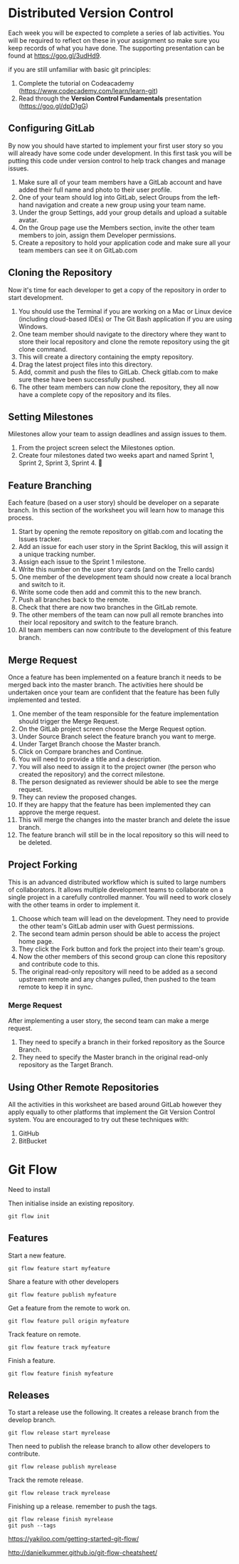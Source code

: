 
# Distributed Version Control

Each week you will be expected to complete a series of lab activities. You will be required to reflect on these in your assignment so make sure you keep records of what you have done. The supporting presentation can be found at https://goo.gl/3udHd9.

if you are still unfamiliar with basic git principles:

1. Complete the tutorial on Codeacademy (https://www.codecademy.com/learn/learn-git)
2. Read through the **Version Control Fundamentals** presentation (https://goo.gl/dpD1gG)

## Configuring GitLab
By now you should have started to implement your first user story so you will already have some code under development. In this first task you will be putting this code under version control to help track changes and manage issues.

1. Make sure all of your team members have a GitLab account and have added their full name and photo to their user profile.
2. One of your team should log into GitLab, select Groups from the left-hand navigation and create a new group using your team name.
  1. Under the group Settings, add your group details and upload a suitable avatar.
3. On the Group page use the Members section, invite the other team members to join, assign them Developer permissions.
4. Create a repository to hold your application code and make sure all your team members can see it on GitLab.com

## Cloning the Repository
Now it's time for each developer to get a copy of the repository in order to start development.

1. You should use the Terminal if you are working on a Mac or Linux device (including cloud-based IDEs) or The Git Bash application if you are using Windows.
2. One team member should navigate to the directory where they want to store their local repository and clone the remote repository using the git clone command.
  1. This will create a directory containing the empty repository.
3. Drag the latest project files into this directory.
4. Add, commit and push the files to GitLab. Check gitlab.com to make sure these have been successfully pushed.
5. The other team members can now clone the repository, they all now have a complete copy of the repository and its files.

## Setting Milestones
Milestones allow your team to assign deadlines and assign issues to them.

1. From the project screen select the Milestones option.
2. Create four milestones dated two weeks apart and named Sprint 1, Sprint 2, Sprint 3, Sprint 4.

## Feature Branching
Each feature (based on a user story) should be developer on a separate branch. In this section of the worksheet you will learn how to manage this process.

1. Start by opening the remote repository on gitlab.com and locating the Issues tracker.
  1. Add an issue for each user story in the Sprint Backlog, this will assign it a unique tracking number.
  2. Assign each issue to the Sprint 1 milestone.
  3. Write this number on the user story cards (and on the Trello cards)
2. One member of the development team should now create a local branch and switch to it.
  1. Write some code then add and commit this to the new branch.
  2. Push all branches back to the remote.
  3. Check that there are  now two branches in the GitLab remote.
3. The other members of the team can now pull all remote branches into their local repository and switch to the feature branch.
4. All team members can now contribute to the development of this feature branch.

## Merge Request
Once a feature has been implemented on a feature branch it needs to be merged back into the master branch. The activities here should be undertaken once your team are confident that the feature has been fully implemented and tested.

1. One member of the team responsible for the feature implementation should trigger the Merge Request.
  1. On the GitLab project screen choose the Merge Request option.
  2. Under Source Branch select the feature branch you want to merge.
  3. Under Target Branch choose the Master branch.
  4. Click on Compare branches and Continue.
2. You will need to provide a title and a description.
3. You will also need to assign it to the project owner (the person who created the repository) and the correct milestone.
4. The person designated as reviewer should be able to see the merge request.
  1. They can review the proposed changes.
  2. If they are happy that the feature has been implemented they can approve the merge request.
  3. This will merge the changes into the master branch and delete the issue branch.
  4. The feature branch will still be in the local repository so this will need to be deleted.

## Project Forking
This is an advanced distributed workflow which is suited to large numbers of collaborators. It allows multiple development teams to collaborate on a single project in a carefully controlled manner. You will need to work closely with the other teams in order to implement it.

1. Choose which team will lead on the development. They need to provide the other team's GitLab admin user with Guest permissions.
2. The second team admin person should be able to access the project home page.
3. They click the Fork button and fork the project into their team's group.
4. Now the other members of this second group can clone this repository and contribute code to this.
5. The original read-only repository will need to be added as a second upstream remote and any changes pulled, then pushed to the team remote to keep it in sync.

### Merge Request
After implementing a user story, the second team can make a merge request.

1. They need to specify a branch in their forked repository as the Source Branch.
2. They need to specify the Master branch in the original read-only repository as the Target Branch.

## Using Other Remote Repositories
All the activities in this worksheet are based around GitLab however they apply equally to other platforms that implement the Git Version Control system. You are encouraged to try out these techniques with:

1. GitHub
2. BitBucket

# Git Flow

Need to install

Then initialise inside an existing repository.
```
git flow init
```

## Features

Start a new feature.
```
git flow feature start myfeature
```

Share a feature with other developers
```
git flow feature publish myfeature
```

Get a feature from the remote to work on.
```
git flow feature pull origin myfeature
```

Track feature on remote.
```
git flow feature track myfeature
```

Finish a feature.
```
git flow feature finish myfeature
```

## Releases

To start a release use the following. It creates a release branch from the develop branch.
```
git flow release start myrelease
```
Then need to publish the release branch to allow other developers to contribute.
```
git flow release publish myrelease
```
Track the remote release.
```
git flow release track myrelease
```
Finishing up a release. remember to push the tags.
```
git flow release finish myrelease
git push --tags
```

https://yakiloo.com/getting-started-git-flow/

http://danielkummer.github.io/git-flow-cheatsheet/
